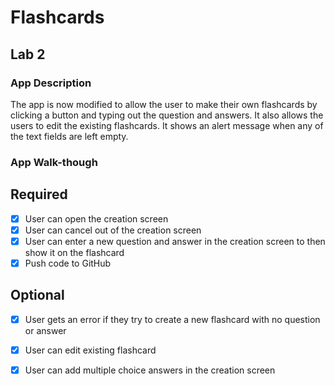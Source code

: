 # Flashcards

## Lab 2

### App Description
The app is now modified to allow the user to make their own flashcards by clicking a button and typing out the question and answers. It also allows the users to edit the existing flashcards. It shows an alert message when any of the text fields are left empty.  

### App Walk-though



## Required
- [x] User can open the creation screen
- [x] User can cancel out of the creation screen
- [x] User can enter a new question and answer in the creation screen to then show it on the flashcard
- [x] Push code to GitHub

## Optional
- [x] User gets an error if they try to create a new flashcard with no question or answer
- [x] User can edit existing flashcard
- [x] User can add multiple choice answers in the creation screen


